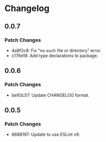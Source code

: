 # Changelog

## 0.0.7

### Patch Changes

- 4a8f2c8: Fix "no such file or directory" error.
- c176e19: Add type declarations to package.

## 0.0.6

### Patch Changes

- be93c57: Update CHANGELOG format.

## 0.0.5

### Patch Changes

- 8688197: Update to use ESLint v9.
